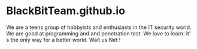 # BlackBitTeam.github.io
We are a teens group of hobbyists and enthusiasts in the IT security world. We are good at programming and and penetration test.  We love to learn: it' s the only way for a better world.   Wait us Net !

